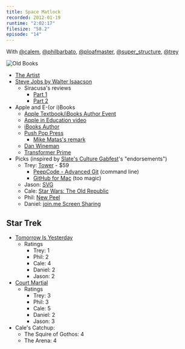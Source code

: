 ```yaml
---
title: Space Matlock
recorded: 2012-01-19
runtime: "2:02:17"
filesize: "58.2"
episode: "14"
---
```


With
[@calem](https://twitter.com/calem),
[@philbarbato](https://twitter.com/philbarbato),
[@ploafmaster](https://twitter.com/ploafmaster),
[@super_structure](https://twitter.com/super_structure),
[@trey](https://twitter.com/trey)

![Old Books](https://treylabs-cdn.nyc3.digitaloceanspaces.com/jawgrind/Jawgrind-Episode-14.jpg)

- <a href="http://en.wikipedia.org/wiki/The_Artist_(film)">The Artist</a>
- [Steve Jobs by Walter Isaacson](http://amazon.com/dp/1451648537)
  - Siracusa's reviews
    - [Part 1](http://5by5.tv/hypercritical/42)
    - [Part 2](http://5by5.tv/hypercritical/43)
- Apple and E-(or i)Books
  - [Apple Textbook/iBooks Author Event](http://www.apple.com/apple-events/education-january-2012/)
  - [Apple in Education video](http://www.apple.com/education/#video-textbooks)
  - [iBooks Author](http://www.apple.com/ibooks-author/)
  - [Push Pop Press](http://pushpoppress.com/ourchoice/)
    - [Mike Matas's remark](https://twitter.com/#!/mike_matas/status/160047399023284224)
  - [Dan Wineman](http://daringfireball.net/linked/2012/01/19/ibooks-author-eula)
  - [Transformer Prime](http://eee.asus.com/eeepad/transformer-prime/)
- Picks (inspired by [Slate's Culture Gabfest](http://www.slate.com/articles/podcasts/culturegabfest.html)'s "endorsements")
  - Trey: [Tower](http://www.git-tower.com/) - $59
    - [PeepCode - Advanced Git](http://peepcode.com/products/advanced-git) (command line)
    - [GitHub for Mac](http://mac.github.com/ "GitHub for Mac") (too magic)
  - Jason: [SVG](http://www.w3.org/TR/SVG/ "Scalable Vector Graphics (SVG) 1.1 (Second Edition)")
  - Cale: [Star Wars: The Old Republic](http://www.swtor.com/)
  - Phil: [New Peel](http://dl.dropbox.com/u/359729/Photo%20Jan%2010%2C%204%2043%2049%20PM.jpg)
  - Daniel: [join.me Screen Sharing](https://join.me/)

## Star Trek

- [Tomorrow Is Yesterday](http://en.wikipedia.org/wiki/Tomorrow_Is_Yesterday)
  - Ratings
    - Trey: 1
    - Phil: 2
    - Cale: 4
    - Daniel: 2
    - Jason: 2
- [Court Martial](<http://en.wikipedia.org/wiki/Court_Martial_(Star_Trek:_The_Original_Series)>)
  - Ratings
    - Trey: 3
    - Phil: 3
    - Cale: 5
    - Daniel: 2
    - Jason: 3
- Cale's Catchup:
  - The Squire of Gothos: 4
  - The Arena: 4
